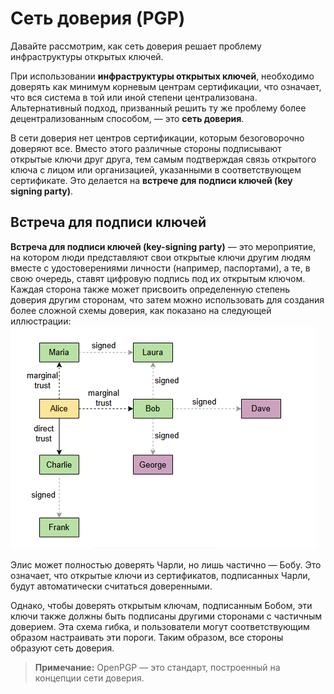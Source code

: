 
# Сеть доверия (PGP)

Давайте рассмотрим, как сеть доверия решает проблему инфраструктуры открытых ключей.

При использовании **инфраструктуры открытых ключей**, необходимо доверять как минимум корневым центрам сертификации, что означает, что вся система в той или иной степени централизована. Альтернативный подход, призванный решить ту же проблему более децентрализованным способом, — это **сеть доверия**.

В сети доверия нет центров сертификации, которым безоговорочно доверяют все. Вместо этого различные стороны подписывают открытые ключи друг друга, тем самым подтверждая связь открытого ключа с лицом или организацией, указанными в соответствующем сертификате. Это делается на **встрече для подписи ключей (key signing party)**.

## Встреча для подписи ключей
**Встреча для подписи ключей (key-signing party)** — это мероприятие, на котором люди представляют свои открытые ключи другим людям вместе с удостоверениями личности (например, паспортами), а те, в свою очередь, ставят цифровую подпись под их открытым ключом. Каждая сторона также может присвоить определенную степень доверия другим сторонам, что затем можно использовать для создания более сложной схемы доверия, как показано на следующей иллюстрации:
![img_1.png](img/img_1.png)

Элис может полностью доверять Чарли, но лишь частично — Бобу. Это означает, что открытые ключи из сертификатов, подписанных Чарли, будут автоматически считаться доверенными.

Однако, чтобы доверять открытым ключам, подписанным Бобом, эти ключи также должны быть подписаны другими сторонами с частичным доверием. Эта схема гибка, и пользователи могут соответствующим образом настраивать эти пороги. Таким образом, все стороны образуют сеть доверия.

> **Примечание:** OpenPGP — это стандарт, построенный на концепции сети доверия.
